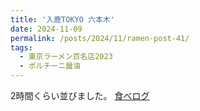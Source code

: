 ```yaml
---
title: '入鹿TOKYO 六本木'
date: 2024-11-09
permalink: /posts/2024/11/ramen-post-41/
tags:
  - 東京ラーメン百名店2023
  - ポルチーニ醤油
---
```


2時間くらい並びました。
[食べログ](https://tabelog.com/tokyo/A1307/A130701/13264260//)

